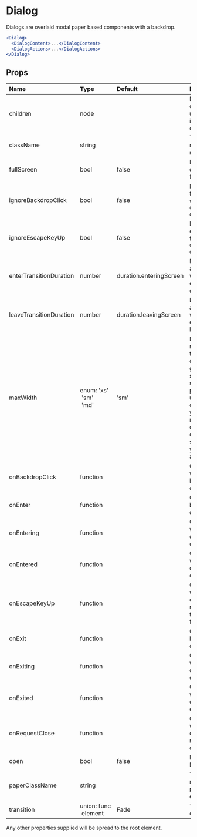 Dialog
======

Dialogs are overlaid modal paper based components with a backdrop.

```jsx
<Dialog>
  <DialogContent>...</DialogContent>
  <DialogActions>...</DialogActions>
</Dialog>
```

Props
-----

| Name | Type | Default | Description |
|:-----|:-----|:--------|:------------|
| children | node |  | Dialog children, usually the included sub-components. |
| className | string |  | The CSS class name of the root element. |
| fullScreen | bool | false | If `true`, the dialog will be full-screen. |
| ignoreBackdropClick | bool | false | If `true`, clicking the backdrop will not fire the `onRequestClose` callback. |
| ignoreEscapeKeyUp | bool | false | If `true`, hitting escape will not fire the `onRequestClose` callback. |
| enterTransitionDuration | number | duration.enteringScreen | Duration of the animation when the element is entering. |
| leaveTransitionDuration | number | duration.leavingScreen | Duration of the animation when the element is leaving. |
| maxWidth | enum:&nbsp;'xs'<br>&nbsp;'sm'<br>&nbsp;'md'<br> | 'sm' | Determine the max width of the dialog. The dialog width grows with the size of the screen, this property is useful on the desktop where you might need some coherent different width size across your application. |
| onBackdropClick | function |  | Callback fired when the backdrop is clicked. |
| onEnter | function |  | Callback fired before the dialog enters. |
| onEntering | function |  | Callback fired when the dialog is entering. |
| onEntered | function |  | Callback fired when the dialog has entered. |
| onEscapeKeyUp | function |  | Callback fires when the escape key is released and the modal is in focus. |
| onExit | function |  | Callback fired before the dialog exits. |
| onExiting | function |  | Callback fired when the dialog is exiting. |
| onExited | function |  | Callback fired when the dialog has exited. |
| onRequestClose | function |  | Callback fired when the dialog requests to be closed. |
| open | bool | false | If `true`, the Dialog is open. |
| paperClassName | string |  | The CSS class name of the paper inner element. |
| transition | union:&nbsp;func<br>&nbsp;element<br> | Fade | Transition component. |

Any other properties supplied will be spread to the root element.
